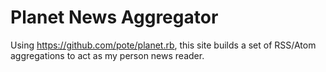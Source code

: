 # Planet News Aggregator

Using https://github.com/pote/planet.rb, this site builds a set of
RSS/Atom aggregations to act as my person news reader.
